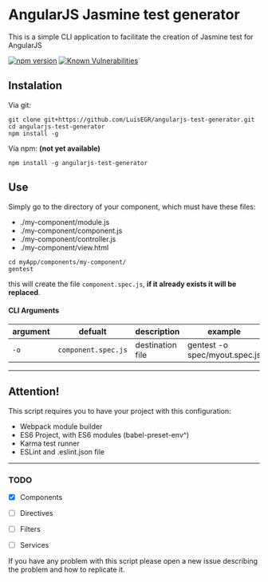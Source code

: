 
# AngularJS Jasmine test generator

This is a simple CLI application to facilitate the creation of Jasmine test for AngularJS

[![npm version](https://badge.fury.io/js/angularjs-test-generator.svg)](https://badge.fury.io/js/angularjs-test-generator) [![Known Vulnerabilities](https://snyk.io/test/github/luisegr/angularjs-test-generator/badge.svg?targetFile=package.json)](https://snyk.io/test/github/luisegr/angularjs-test-generator?targetFile=package.json)

## Instalation

Via git:
```shell 
git clone git+https://github.com/LuisEGR/angularjs-test-generator.git
cd angularjs-test-generator
npm install -g
```

Vía npm: **(not yet available)**
```shell 
npm install -g angularjs-test-generator
```

## Use

Simply go to the directory of your component, which must have these files:
  * ./my-component/module.js
  * ./my-component/component.js
  * ./my-component/controller.js
  * ./my-component/view.html

```shell
cd myApp/components/my-component/
gentest
```

this will create the file ```component.spec.js```,  **if it already exists it will be replaced**.

#### CLI Arguments

argument | defualt | description | example
--- | --- | --- | ---
`-o` | `component.spec.js` | destination file | gentest -o spec/myout.spec.js
  
  
---
## Attention!

This script requires you to have your project with this configuration:

- Webpack module builder
- ES6 Project, with ES6 modules (babel-preset-env^)  
- Karma test runner
- ESLint and .eslint.json file
---

### TODO

- [x] Components  
- [ ] Directives  
- [ ] Filters  
- [ ] Services  


If you have any problem with this script please open a new issue describing the problem and how to replicate it.
